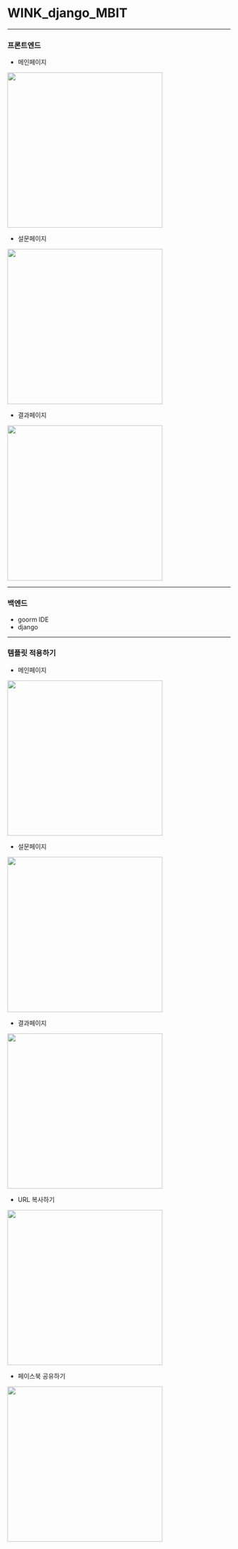 # WINK_django_MBIT
------------
### 프론트엔드
- 메인페이지
<img width="350" src = "https://user-images.githubusercontent.com/55418359/128818336-eaad9efc-1196-49bb-b899-6ec5c8ef4723.PNG">

- 설문페이지
<img width="350" src = "https://user-images.githubusercontent.com/55418359/128818339-96b26f1f-f04d-4946-8f2e-b9ed10d52d2f.PNG">

- 결과페이지
<img width="350" src = "https://user-images.githubusercontent.com/55418359/128818347-91b249d3-1a88-474c-ab13-fd6b890b2d35.PNG">

------------
### 백엔드
- goorm IDE
- django

------------
### 템플릿 적용하기
- 메인페이지
<img width="350" src = "https://user-images.githubusercontent.com/55418359/129623894-93f450ca-be17-40bf-b38d-3585845900bc.PNG">

- 설문페이지
<img width="350" src = "https://user-images.githubusercontent.com/55418359/129623892-b08f578e-2b46-4518-abe8-1b1db7992b8b.PNG">

- 결과페이지
<img width="350" src = "https://user-images.githubusercontent.com/55418359/129623890-cf96d530-0ee0-4b22-ba77-dfbddba538fd.PNG">

- URL 복사하기
<img width="350" src = "https://user-images.githubusercontent.com/55418359/129623889-2237ac46-e88c-439a-bd49-694e41f4d874.PNG">

- 페이스북 공유하기
<img width="350" src = "https://user-images.githubusercontent.com/55418359/129623881-ad305820-6703-4dc7-b79d-d900e0bc410c.PNG">